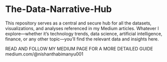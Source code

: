 # The-Data-Narrative-Hub
This repository serves as a central and secure hub for all the datasets, visualizations, and analyses referenced in my Medium articles. Whatever I explore—whether it’s technology trends, data science, artificial intelligence, finance, or any other topic—you’ll find the relevant data and insights here.

READ AND FOLLOW MY MEDIUM PAGE  FOR A MORE DETAILED GUIDE
medium.com/@nishanthabimanyu001
